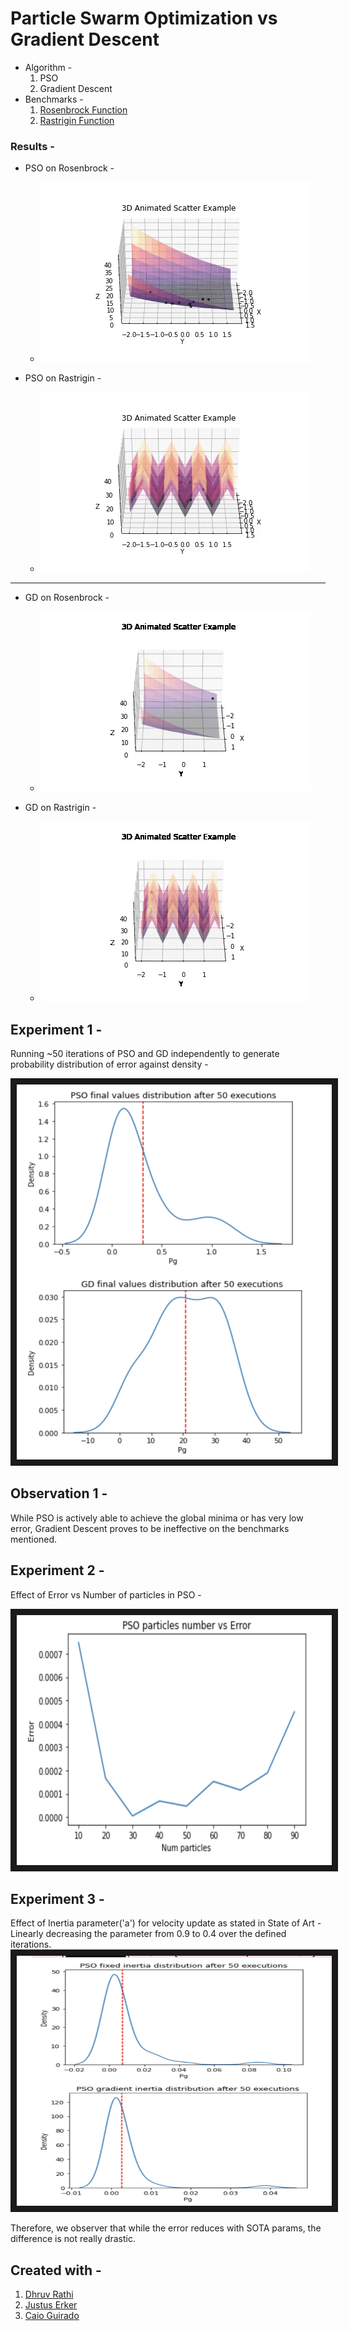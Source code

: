 # Particle Swarm Optimization vs Gradient Descent

* Algorithm - 
  1. PSO 
  2. Gradient Descent
* Benchmarks -
  1. [Rosenbrock Function](https://en.wikipedia.org/wiki/Rosenbrock_function)
  2. [Rastrigin Function](https://en.wikipedia.org/wiki/Rastrigin_function)

### Results - 
* PSO on Rosenbrock -
  * ![PSO on Rosenbrock](resources/Rosenbrock_PSO.gif "PSO on Rosenbrock")
  
* PSO on Rastrigin -
  * ![PSO on Rastrigin](resources/Rastrigin_PSO.gif "PSO on Rastrigin")

---
* GD on Rosenbrock - 
  * ![](resources/RosenbrockGD.gif)
  
* GD on Rastrigin - 
  * ![](resources/RastriginGD.gif)
  
## Experiment 1 - 
Running ~50 iterations of PSO and GD independently to generate probability distribution of error against density - 

<img src="resources/PSOvsGD.png" 
alt="PSO vs GD" width="600" height="600" border="10" />
  
## Observation 1 - 
While PSO is actively able to achieve the global minima or has very low error, Gradient Descent proves to be ineffective on the benchmarks mentioned.


## Experiment 2 - 
Effect of Error vs Number of particles in PSO - 

<img src="resources/ErrorVsNum.png" 
alt="PSO vs GD" width="600" height="400" border="10" />

## Experiment 3 - 
Effect of Inertia parameter('a') for velocity update as stated in State of Art - Linearly decreasing the parameter from 0.9 to 0.4 over the defined iterations.
<img src="resources/inertia.png"
alt="PSO vs GD" width="600" height="400" border="10" />

Therefore, we observer that while the error reduces with SOTA params, the difference is not really drastic.

## Created with - 
1. [Dhruv Rathi](https://github.com/dhruv2601)
2. [Justus Erker](https://github.com/Justus-Jonas)
3. [Caio Guirado](https://github.com/caioguirado)
